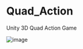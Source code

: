 # Quad_Action
Unity 3D Quad Action Game

![image](https://user-images.githubusercontent.com/65003464/104583466-81f6ea00-56a4-11eb-9d91-c2e2b415e5eb.png)

